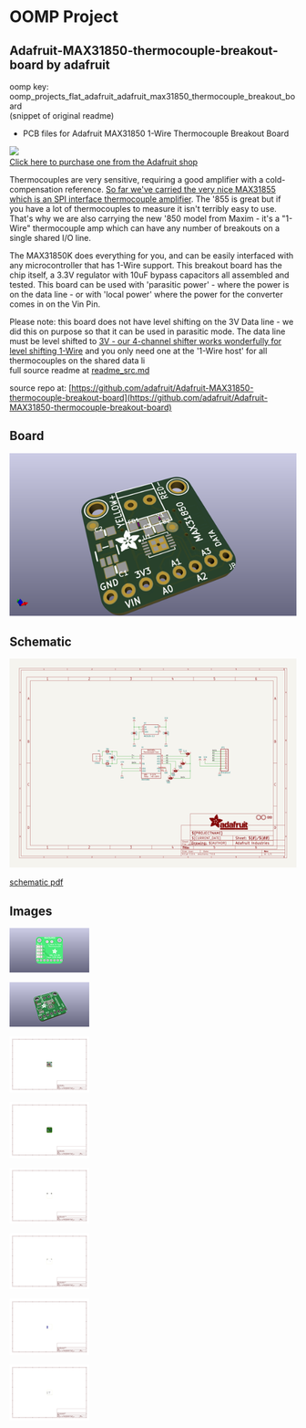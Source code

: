 # OOMP Project  
## Adafruit-MAX31850-thermocouple-breakout-board  by adafruit  
  
oomp key: oomp_projects_flat_adafruit_adafruit_max31850_thermocouple_breakout_board  
(snippet of original readme)  
  
- PCB files for Adafruit MAX31850 1-Wire Thermocouple Breakout Board  
  
<a href="http://www.adafruit.com/products/1727"><img src="assets/image.jpg?raw=true" width="500px"><br/>Click here to purchase one from the Adafruit shop</a>  
  
Thermocouples are very sensitive, requiring a good amplifier with a cold-compensation reference. [So far we've carried the very nice MAX31855 which is an SPI interface thermocouple amplifier](https://www.adafruit.com/products/269). The '855 is great but if you have a lot of thermocouples to measure it isn't terribly easy to use. That's why we are also carrying the new '850 model from Maxim - it's a "1-Wire" thermocouple amp which can have any number of breakouts on a single shared I/O line.  
  
The MAX31850K does everything for you, and can be easily interfaced with any microcontroller that has 1-Wire support. This breakout board has the chip itself, a 3.3V regulator with 10uF bypass capacitors all assembled and tested. This board can be used with 'parasitic power' - where the power is on the data line - or with 'local power' where the power for the converter comes in on the Vin Pin.  
  
Please note: this board does not have level shifting on the 3V Data line - we did this on purpose so that it can be used in parasitic mode. The data line must be level shifted to [3V - our 4-channel shifter works wonderfully for level shifting 1-Wire](http://www.adafruit.com/products/757) and you only need one at the '1-Wire host' for all thermocouples on the shared data li  
  full source readme at [readme_src.md](readme_src.md)  
  
source repo at: [https://github.com/adafruit/Adafruit-MAX31850-thermocouple-breakout-board](https://github.com/adafruit/Adafruit-MAX31850-thermocouple-breakout-board)  
## Board  
  
[![working_3d.png](working_3d_600.png)](working_3d.png)  
## Schematic  
  
[![working_schematic.png](working_schematic_600.png)](working_schematic.png)  
  
[schematic pdf](working_schematic.pdf)  
## Images  
  
[![working_3D_bottom.png](working_3D_bottom_140.png)](working_3D_bottom.png)  
  
[![working_3D_top.png](working_3D_top_140.png)](working_3D_top.png)  
  
[![working_assembly_page_01.png](working_assembly_page_01_140.png)](working_assembly_page_01.png)  
  
[![working_assembly_page_02.png](working_assembly_page_02_140.png)](working_assembly_page_02.png)  
  
[![working_assembly_page_03.png](working_assembly_page_03_140.png)](working_assembly_page_03.png)  
  
[![working_assembly_page_04.png](working_assembly_page_04_140.png)](working_assembly_page_04.png)  
  
[![working_assembly_page_05.png](working_assembly_page_05_140.png)](working_assembly_page_05.png)  
  
[![working_assembly_page_06.png](working_assembly_page_06_140.png)](working_assembly_page_06.png)  
